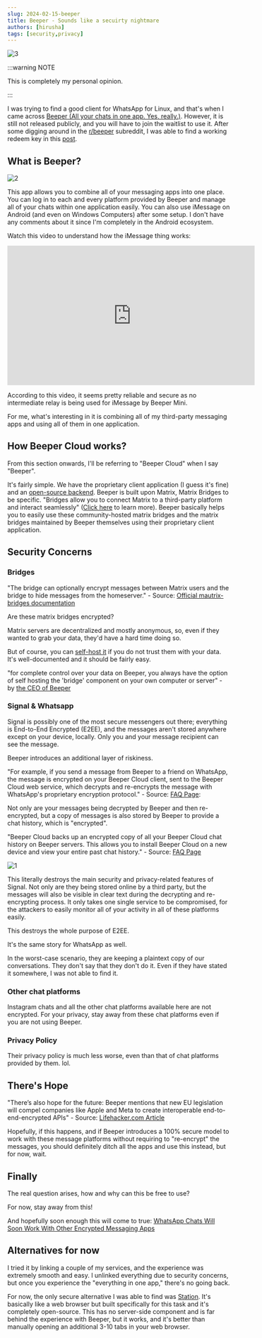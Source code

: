 ```yaml
---
slug: 2024-02-15-beeper
title: Beeper - Sounds like a secuirty nightmare
authors: [hirusha]
tags: [security,privacy]
---
```


![3](./media/2024-02-15-beeper-img3.png)


:::warning NOTE

This is completely my personal opinion.

:::

I was trying to find a good client for WhatsApp for Linux, and that's when I came across [Beeper (All your chats in one app. Yes, really.)](https://www.beeper.com/). However, it is still not released publicly, and you will have to join the waitlist to use it. After some digging around in the [r/beeper](https://www.reddit.com/r/beeper/) subreddit, I was able to find a working redeem key in this [post](https://www.reddit.com/r/beeper/comments/18ep74x/beeper_cloud_referrals_thread/).

## What is Beeper?

![2](./media/2024-02-15-beeper-img2.png)

This app allows you to combine all of your messaging apps into one place. You can log in to each and every platform provided by Beeper and manage all of your chats within one application easily. You can also use iMessage on Android (and even on Windows Computers) after some setup. I don't have any comments about it since I'm completely in the Android ecosystem.

Watch this video to understand how the iMessage thing works:

<iframe width="560" height="315" src="https://www.youtube.com/embed/S24TDRxEna4?si=lkXB06hKlz4M25qJ" title="YouTube video player" frameborder="0" allow="accelerometer; autoplay; clipboard-write; encrypted-media; gyroscope; picture-in-picture; web-share" allowfullscreen></iframe>

According to this video, it seems pretty reliable and secure as no intermediate relay is being used for iMessage by Beeper Mini.

For me, what's interesting in it is combining all of my third-party messaging apps and using all of them in one application.

## How Beeper Cloud works?

From this section onwards, I'll be referring to "Beeper Cloud" when I say "Beeper".

It's fairly simple. We have the proprietary client application (I guess it's fine) and an [open-source backend](https://github.com/beeper). Beeper is built upon Matrix, Matrix Bridges to be specific. "Bridges allow you to connect Matrix to a third-party platform and interact seamlessly" ([Click here](https://matrix.org/ecosystem/bridges/) to learn more). Beeper basically helps you to easily use these community-hosted matrix bridges and the matrix bridges maintained by Beeper themselves using their proprietary client application.

## Security Concerns

### Bridges

"The bridge can optionally encrypt messages between Matrix users and the bridge to hide messages from the homeserver." - Source: [Official mautrix-bridges documentation](https://docs.mau.fi/bridges/general/end-to-bridge-encryption.html)

Are these matrix bridges encrypted?

Matrix servers are decentralized and mostly anonymous, so, even if they wanted to grab your data, they'd have a hard time doing so.

But of course, you can [self-host it](https://github.com/beeper/bridge-manager) if you do not trust them with your data. It's well-documented and it should be fairly easy.

"for complete control over your data on Beeper, you always have the option of self hosting the 'bridge' component on your own computer or server" - by [the CEO of Beeper](https://www.reddit.com/r/beeper/comments/14nmt5c/data_security/) 

### Signal & Whatsapp

Signal is possibly one of the most secure messengers out there; everything is End-to-End Encrypted (E2EE), and the messages aren't stored anywhere except on your device, locally. Only you and your message recipient can see the message.

Beeper introduces an additional layer of riskiness.

"For example, if you send a message from Beeper to a friend on WhatsApp, the message is encrypted on your Beeper Cloud client, sent to the Beeper Cloud web service, which decrypts and re-encrypts the message with WhatsApp's proprietary encryption protocol." - Source: [FAQ Page](https://www.beeper.com/faq#how-does-beeper-cloud-connect-to-encrypted-chat-networks-like-imessage-signal-whatsapp):

Not only are your messages being decrypted by Beeper and then re-encrypted, but a copy of messages is also stored by Beeper to provide a chat history, which is "encrypted".

"Beeper Cloud backs up an encrypted copy of all your Beeper Cloud chat history on Beeper servers. This allows you to install Beeper Cloud on a new device and view your entire past chat history." - Source: [FAQ Page](https://www.beeper.com/faq#how-does-beeper-cloud-keep-my-data-safe)

![1](./media/2024-02-15-beeper-img1.png)

This literally destroys the main security and privacy-related features of Signal. Not only are they being stored online by a third party, but the messages will also be visible in clear text during the decrypting and re-encrypting process. It only takes one single service to be compromised, for the attackers to easily monitor all of your activity in all of these platforms easily.

This destroys the whole purpose of E2EE.

It's the same story for WhatsApp as well.

In the worst-case scenario, they are keeping a plaintext copy of our conversations. They don't say that they don't do it. Even if they have stated it somewhere, I was not able to find it.

### Other chat platforms

Instagram chats and all the other chat platforms available here are not encrypted. For your privacy, stay away from these chat platforms even if you are not using Beeper.

### Privacy Policy

Their privacy policy is much less worse, even than that of chat platforms provided by them. lol.

## There's Hope

"There’s also hope for the future: Beeper mentions that new EU legislation will compel companies like Apple and Meta to create interoperable end-to-end-encrypted APIs" - Source: [Lifehacker.com Article](https://lifehacker.com/beeper-isnt-a-safe-solution-for-imessaging-on-android-1850734981)

Hopefully, if this happens, and if Beeper introduces a 100% secure model to work with these message platforms without requiring to "re-encrypt" the messages, you should definitely ditch all the apps and use this instead, but for now, wait.

## Finally

The real question arises, how and why can this be free to use?

For now, stay away from this!

And hopefully soon enough this will come to true: [WhatsApp Chats Will Soon Work With Other Encrypted Messaging Apps](https://www.wired.com/story/whatsapp-interoperability-messaging/)

## Alternatives for now

I tried it by linking a couple of my services, and the experience was extremely smooth and easy. I unlinked everything due to security concerns, but once you experience the "everything in one app," there's no going back.

For now, the only secure alternative I was able to find was [Station](https://getstation.com/). It's basically like a web browser but built specifically for this task and it's completely open-source. This has no server-side component and is far behind the experience with Beeper, but it works, and it's better than manually opening an additional 3-10 tabs in your web browser.

